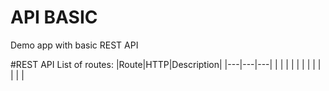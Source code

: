 # API BASIC
Demo app with basic REST API

#REST API
List of routes:
|Route|HTTP|Description|
|---|---|---|
|   |   |   |
|   |   |   |
|   |   |   |
